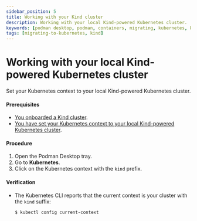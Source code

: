 ```yaml
---
sidebar_position: 5
title: Working with your Kind cluster
description: Working with your local Kind-powered Kubernetes cluster.
keywords: [podman desktop, podman, containers, migrating, kubernetes, kind]
tags: [migrating-to-kubernetes, kind]
---
```


# Working with your local Kind-powered Kubernetes cluster

Set your Kubernetes context to your local Kind-powered Kubernetes cluster.

#### Prerequisites

- [You onboarded a Kind cluster](/docs/onboarding/kubernetes/kind).
- [You have set your Kubernetes context to your local Kind-powered Kubernetes cluster](/docs/kubernetes/kind/working-with-your-local-kind-cluster).

#### Procedure

1. Open the Podman Desktop tray.
2. Go to **Kubernetes**.
3. Click on the Kubernetes context with the `kind` prefix.

#### Verification

- The Kubernetes CLI reports that the current context is your cluster with the `kind` suffix:

  ```shell-session
  $ kubectl config current-context
  ```
